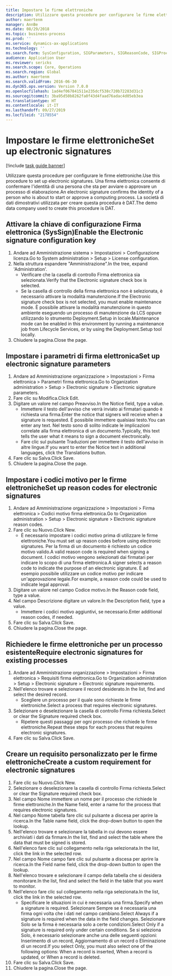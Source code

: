 ```yaml
---
title: Impostare le firme elettroniche
description: Utilizzare questa procedure per configurare le firme elettroniche.
author: maertenm
manager: AnnBe
ms.date: 08/29/2018
ms.topic: business-process
ms.prod: ''
ms.service: dynamics-ax-applications
ms.technology: ''
ms.search.form: SysConfiguration, SIGParameters, SIGReasonCode, SIGProcSetup
audience: Application User
ms.reviewer: sericks
ms.search.scope: Core, Operations
ms.search.region: Global
ms.author: maertenm
ms.search.validFrom: 2016-06-30
ms.dyn365.ops.version: Version 7.0.0
ms.openlocfilehash: 1ad4ef067841511e235dcf538c720b72283d31c3
ms.sourcegitcommit: 3ba95d50b8262fa0f43d4faad76adac4d05eb3ea
ms.translationtype: HT
ms.contentlocale: it-IT
ms.lasthandoff: 09/27/2019
ms.locfileid: "2178554"
---
```

# <a name="set-up-electronic-signatures"></a><span data-ttu-id="acb1c-103">Impostare le firme elettroniche</span><span class="sxs-lookup"><span data-stu-id="acb1c-103">Set up electronic signatures</span></span>

[!include [task guide banner](../../includes/task-guide-banner.md)]

<span data-ttu-id="acb1c-104">Utilizzare questa procedure per configurare le firme elettroniche.</span><span class="sxs-lookup"><span data-stu-id="acb1c-104">Use this procedure to set up electronic signatures.</span></span> <span data-ttu-id="acb1c-105">Una firma elettronica consente di confermare l'identità di una persona che sta per avviare o approvare un processo di elaborazione.</span><span class="sxs-lookup"><span data-stu-id="acb1c-105">An electronic signature confirms the identity of a person who is about to start or approve a computing process.</span></span> <span data-ttu-id="acb1c-106">La società di dati dimostrativi utilizzata per creare questa procedura è DAT.</span><span class="sxs-lookup"><span data-stu-id="acb1c-106">The demo data company used to create this procedure is DAT.</span></span>


## <a name="enable-the-electronic-signature-configuration-key"></a><span data-ttu-id="acb1c-107">Attivare la chiave di configurazione Firma elettronica (SysSign)</span><span class="sxs-lookup"><span data-stu-id="acb1c-107">Enable the Electronic signature configuration key</span></span>
1. <span data-ttu-id="acb1c-108">Andare ad Amministrazione sistema > Impostazioni > Configurazione licenza.</span><span class="sxs-lookup"><span data-stu-id="acb1c-108">Go to System administration > Setup > License configuration.</span></span>
2. <span data-ttu-id="acb1c-109">Nella struttura espandere "Amministrazione".</span><span class="sxs-lookup"><span data-stu-id="acb1c-109">In the tree, expand 'Administration'.</span></span>
    * <span data-ttu-id="acb1c-110">Verificare che la casella di controllo Firma elettronica sia selezionata.</span><span class="sxs-lookup"><span data-stu-id="acb1c-110">Verify that the Electronic signature check box is selected.</span></span>  
    * <span data-ttu-id="acb1c-111">Se la casella di controllo della firma elettronica non è selezionata, è necessario attivare la modalità manutenzione.</span><span class="sxs-lookup"><span data-stu-id="acb1c-111">If the Electronic signature check box is not selected, you must enable maintenance mode.</span></span> <span data-ttu-id="acb1c-112">È possibile attivare la modalità manutenzione in questo ambiente eseguendo un processo di manutenzione da LCS oppure utilizzando lo strumento Deployment.Setup in locale.</span><span class="sxs-lookup"><span data-stu-id="acb1c-112">Maintenance mode can be enabled in this environment by running a maintenance job from Lifecycle Services, or by using the Deployment.Setup tool locally.</span></span>  
3. <span data-ttu-id="acb1c-113">Chiudere la pagina.</span><span class="sxs-lookup"><span data-stu-id="acb1c-113">Close the page.</span></span>

## <a name="set-up-electronic-signature-parameters"></a><span data-ttu-id="acb1c-114">Impostare i parametri di firma elettronica</span><span class="sxs-lookup"><span data-stu-id="acb1c-114">Set up electronic signature parameters</span></span>
1. <span data-ttu-id="acb1c-115">Andare ad Amministrazione organizzazione > Impostazioni > Firma elettronica > Parametri firma elettronica.</span><span class="sxs-lookup"><span data-stu-id="acb1c-115">Go to Organization administration > Setup > Electronic signature > Electronic signature parameters.</span></span>
2. <span data-ttu-id="acb1c-116">Fare clic su Modifica.</span><span class="sxs-lookup"><span data-stu-id="acb1c-116">Click Edit.</span></span>
3. <span data-ttu-id="acb1c-117">Digitare un valore nel campo Preavviso.</span><span class="sxs-lookup"><span data-stu-id="acb1c-117">In the Notice field, type a value.</span></span>
    * <span data-ttu-id="acb1c-118">Immettere il testo dell'avviso che verrà inviato ai firmatari quando è richiesta una firma.</span><span class="sxs-lookup"><span data-stu-id="acb1c-118">Enter the notice that signers will receive when a signature is requested.</span></span> <span data-ttu-id="acb1c-119">È possibile immettere qualsiasi testo.</span><span class="sxs-lookup"><span data-stu-id="acb1c-119">You can enter any text.</span></span> <span data-ttu-id="acb1c-120">Nel testo sono di solito indicate le implicazioni correlate alla firma elettronica di un documento.</span><span class="sxs-lookup"><span data-stu-id="acb1c-120">Typically, this text tells the user what it means to sign a document electronically.</span></span>  
    * <span data-ttu-id="acb1c-121">Fare clic sul pulsante Traduzioni per immettere il testo dell'avviso in altre lingue.</span><span class="sxs-lookup"><span data-stu-id="acb1c-121">If you want to enter the Notice text in additional languages, click the Translations button.</span></span>  
4. <span data-ttu-id="acb1c-122">Fare clic su Salva.</span><span class="sxs-lookup"><span data-stu-id="acb1c-122">Click Save.</span></span>
5. <span data-ttu-id="acb1c-123">Chiudere la pagina.</span><span class="sxs-lookup"><span data-stu-id="acb1c-123">Close the page.</span></span>

## <a name="set-up-reason-codes-for-electronic-signatures"></a><span data-ttu-id="acb1c-124">Impostare i codici motivo per le firme elettroniche</span><span class="sxs-lookup"><span data-stu-id="acb1c-124">Set up reason codes for electronic signatures</span></span>
1. <span data-ttu-id="acb1c-125">Andare ad Amministrazione organizzazione > Impostazioni > Firma elettronica > Codici motivo firma elettronica.</span><span class="sxs-lookup"><span data-stu-id="acb1c-125">Go to Organization administration > Setup > Electronic signature > Electronic signature reason codes.</span></span>
2. <span data-ttu-id="acb1c-126">Fare clic su Nuovo.</span><span class="sxs-lookup"><span data-stu-id="acb1c-126">Click New.</span></span>
    * <span data-ttu-id="acb1c-127">È necessario impostare i codici motivo prima di utilizzare le firme elettroniche.</span><span class="sxs-lookup"><span data-stu-id="acb1c-127">You must set up reason codes before using electronic signatures.</span></span> <span data-ttu-id="acb1c-128">Per la firma di un documento è richiesto un codice motivo valido.</span><span class="sxs-lookup"><span data-stu-id="acb1c-128">A valid reason code is required when signing a document.</span></span>     <span data-ttu-id="acb1c-129">I codici motivo vengono selezionati dai firmatari per indicare lo scopo di una firma elettronica.</span><span class="sxs-lookup"><span data-stu-id="acb1c-129">A signer selects a reason code to indicate the purpose of an electronic signature.</span></span> <span data-ttu-id="acb1c-130">È ad esempio possibile utilizzare un codice motivo per indicare un'approvazione legale.</span><span class="sxs-lookup"><span data-stu-id="acb1c-130">For example, a reason code could be used to indicate legal approval.</span></span>  
3. <span data-ttu-id="acb1c-131">Digitare un valore nel campo Codice motivo.</span><span class="sxs-lookup"><span data-stu-id="acb1c-131">In the Reason code field, type a value.</span></span>
4. <span data-ttu-id="acb1c-132">Nel campo Descrizione digitare un valore.</span><span class="sxs-lookup"><span data-stu-id="acb1c-132">In the Description field, type a value.</span></span>
    * <span data-ttu-id="acb1c-133">Immettere i codici motivo aggiuntivi, se necessario.</span><span class="sxs-lookup"><span data-stu-id="acb1c-133">Enter additional reason codes, if needed.</span></span>  
5. <span data-ttu-id="acb1c-134">Fare clic su Salva.</span><span class="sxs-lookup"><span data-stu-id="acb1c-134">Click Save.</span></span>
6. <span data-ttu-id="acb1c-135">Chiudere la pagina.</span><span class="sxs-lookup"><span data-stu-id="acb1c-135">Close the page.</span></span>

## <a name="require-electronic-signatures-for-existing-processes"></a><span data-ttu-id="acb1c-136">Richiedere le firme elettroniche per un processo esistente</span><span class="sxs-lookup"><span data-stu-id="acb1c-136">Require electronic signatures for existing processes</span></span>
1. <span data-ttu-id="acb1c-137">Andare ad Amministrazione organizzazione > Impostazioni > Firma elettronica > Requisiti firma elettronica.</span><span class="sxs-lookup"><span data-stu-id="acb1c-137">Go to Organization administration > Setup > Electronic signature > Electronic signature requirements.</span></span>
2. <span data-ttu-id="acb1c-138">Nell'elenco trovare e selezionare il record desiderato.</span><span class="sxs-lookup"><span data-stu-id="acb1c-138">In the list, find and select the desired record.</span></span>
    * <span data-ttu-id="acb1c-139">Scegliere un processo per il quale sono richieste le firme elettroniche.</span><span class="sxs-lookup"><span data-stu-id="acb1c-139">Select a process that requires electronic signatures.</span></span>  
3. <span data-ttu-id="acb1c-140">Selezionare o deselezionare la casella di controllo Firma richiesta.</span><span class="sxs-lookup"><span data-stu-id="acb1c-140">Select or clear the Signature required check box.</span></span>
    * <span data-ttu-id="acb1c-141">Ripetere questi passaggi per ogni processo che richiede le firme elettroniche.</span><span class="sxs-lookup"><span data-stu-id="acb1c-141">Repeat these steps for each process that requires electronic signatures.</span></span>  
4. <span data-ttu-id="acb1c-142">Fare clic su Salva.</span><span class="sxs-lookup"><span data-stu-id="acb1c-142">Click Save.</span></span>

## <a name="create-a-custom-requirement-for-electronic-signatures"></a><span data-ttu-id="acb1c-143">Creare un requisito personalizzato per le firme elettroniche</span><span class="sxs-lookup"><span data-stu-id="acb1c-143">Create a custom requirement for electronic signatures</span></span>
1. <span data-ttu-id="acb1c-144">Fare clic su Nuovo.</span><span class="sxs-lookup"><span data-stu-id="acb1c-144">Click New.</span></span>
2. <span data-ttu-id="acb1c-145">Selezionare o deselezionare la casella di controllo Firma richiesta.</span><span class="sxs-lookup"><span data-stu-id="acb1c-145">Select or clear the Signature required check box.</span></span>
3. <span data-ttu-id="acb1c-146">Nel campo Nome immettere un nome per il processo che richiede le firme elettroniche.</span><span class="sxs-lookup"><span data-stu-id="acb1c-146">In the Name field, enter a name for the process that requires electronic signatures.</span></span>
4. <span data-ttu-id="acb1c-147">Nel campo Nome tabella fare clic sul pulsante a discesa per aprire la ricerca.</span><span class="sxs-lookup"><span data-stu-id="acb1c-147">In the Table name field, click the drop-down button to open the lookup.</span></span>
5. <span data-ttu-id="acb1c-148">Nell'elenco trovare e selezionare la tabella in cui devono essere archiviati i dati da firmare.</span><span class="sxs-lookup"><span data-stu-id="acb1c-148">In the list, find and select the table where the data that must be signed is stored.</span></span>
6. <span data-ttu-id="acb1c-149">Nell'elenco fare clic sul collegamento nella riga selezionata.</span><span class="sxs-lookup"><span data-stu-id="acb1c-149">In the list, click the link in the selected row.</span></span>
7. <span data-ttu-id="acb1c-150">Nel campo Nome campo fare clic sul pulsante a discesa per aprire la ricerca.</span><span class="sxs-lookup"><span data-stu-id="acb1c-150">In the Field name field, click the drop-down button to open the lookup.</span></span>
8. <span data-ttu-id="acb1c-151">Nell'elenco trovare e selezionare il campo della tabella che si desidera monitorare.</span><span class="sxs-lookup"><span data-stu-id="acb1c-151">In the list, find and select the field in the table that you want to monitor.</span></span>
9. <span data-ttu-id="acb1c-152">Nell'elenco fare clic sul collegamento nella riga selezionata.</span><span class="sxs-lookup"><span data-stu-id="acb1c-152">In the list, click the link in the selected row.</span></span>
    * <span data-ttu-id="acb1c-153">Specificare le situazioni in cui è necessaria una firma.</span><span class="sxs-lookup"><span data-stu-id="acb1c-153">Specify when a signature is required.</span></span>     <span data-ttu-id="acb1c-154">Selezionare Sempre se è necessaria una firma ogni volta che i dati nel campo cambiano.</span><span class="sxs-lookup"><span data-stu-id="acb1c-154">Select Always if a signature is required when the data in the field changes.</span></span>     <span data-ttu-id="acb1c-155">Selezionare Solo se la firma è necessaria solo a certe condizioni.</span><span class="sxs-lookup"><span data-stu-id="acb1c-155">Select Only if a signature is required only under certain conditions.</span></span> <span data-ttu-id="acb1c-156">Se si seleziona Solo, è necessario selezionare anche una delle seguenti opzioni: Inserimento di un record, Aggiornamento di un record o Eliminazione di un record.</span><span class="sxs-lookup"><span data-stu-id="acb1c-156">If you select Only, you must also select one of the following options: When a record is inserted, When a record is updated, or When a record is deleted.</span></span>  
10. <span data-ttu-id="acb1c-157">Fare clic su Salva.</span><span class="sxs-lookup"><span data-stu-id="acb1c-157">Click Save.</span></span>
11. <span data-ttu-id="acb1c-158">Chiudere la pagina.</span><span class="sxs-lookup"><span data-stu-id="acb1c-158">Close the page.</span></span>

